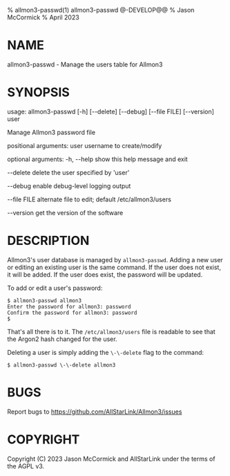 % allmon3-passwd(1) allmon3-passwd @-DEVELOP@@
% Jason McCormick
% April 2023

# NAME
allmon3-passwd - Manage the users table for Allmon3

# SYNOPSIS
usage: allmon3-passwd [-h] [\-\-delete] [\-\-debug] [\-\-file FILE] [\-\-version] user

Manage Allmon3 password file

positional arguments:
  user         username to create/modify

optional arguments:
  -h, \-\-help   show this help message and exit

  \-\-delete     delete the user specified by 'user'

  \-\-debug      enable debug-level logging output

  \-\-file FILE  alternate file to edit; default /etc/allmon3/users

  \-\-version    get the version of the software

# DESCRIPTION
Allmon3's user database is managed by `allmon3-passwd`. Adding a new user
or editing an existing user is the same command. If the user does not exist,
it will be added. If the user does exist, the password will be updated.

To add or edit a user's password:
```
$ allmon3-passwd allmon3
Enter the password for allmon3: password
Confirm the password for allmon3: password
$
```

That's all there is to it. The `/etc/allmon3/users` file is readable to see that the
Argon2 hash changed for the user.

Deleting a user is simply adding the `\-\-delete` flag to the command:

```
$ allmon3-passwd \-\-delete allmon3
```

# BUGS
Report bugs to https://github.com/AllStarLink/Allmon3/issues

# COPYRIGHT
Copyright (C) 2023 Jason McCormick and AllStarLink
under the terms of the AGPL v3.



